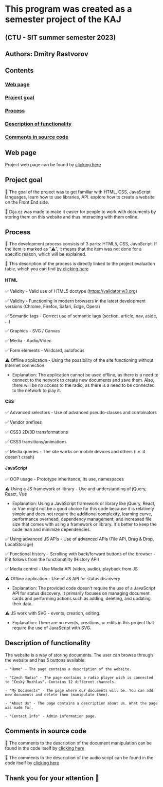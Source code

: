 # This program was created as a semester project of the KAJ

## (CTU - SIT summer semester 2023)

## Authors: Dmitry Rastvorov

## Contents

### [Web page](#webPage)

### [Project goal](#projGoal)

### [Process](#proc)

### [Description of functionality](#descfunc)

### [Comments in source code](#comment)

<a name="webPage"><h2>Web page</h2></a>
Project web page can be found by [clicking here](https://unknownpug.github.io/DijaCZ/)

<a name="projGoal"><h2>Project goal</h2></a>

🔘 The goal of the project was to get familiar with HTML, CSS, JavaScript languages, learn how to use libraries, API. explore how to create a website on the Front End side.

🔘 Dija.cz was made to make it easier for people to work with documents by storing them on this website and thus interacting with them online.

<a name="proc"><h2>Process</h2></a>

🔘 The development process consists of 3 parts: HTML5, CSS, JavaScript. If the item is marked as "⚠️", it means that the item was not done for a specific reason, which will be explained.

🔘 This description of the process is directly linked to the project evaluation table, which you can find [by clicking here](https://docs.google.com/spreadsheets/d/18rSiofsqOHGTXj_Zbs1s-rtB2URXG4iUmxn_5JtwWDY/edit#gid=0)

#### HTML
✅ Validity - Valid use of HTML5 doctype (https://validator.w3.org)

✅ Validity - Functioning in modern browsers in the latest development versions (Chrome, Firefox, Safari, Edge, Opera)

✅ Semantic tags - Correct use of semantic tags (section, article, nav, aside, ...)

✅ Graphics - SVG / Canvas

✅ Media - Audio/Video

✅ Form elements - Wildcard, autofocus

⚠️ Offline application - Using the possibility of the site functioning without Internet connection
   - Explanation: The application cannot be used offline, as there is a need to connect to the network to create new documents and save them. Also, there will be no access to the radio, as there is a need to be connected to the network to play it.

#### CSS
✅ Advanced selectors - Use of advanced pseudo-classes and combinators

✅ Vendor prefixes

✅ CSS3 2D/3D transformations

✅ CSS3 transitions/animations

✅ Media queries - The site works on mobile devices and others (i.e. it doesn't crash)

#### JavaScript
✅ OOP usage - Prototype inheritance, its use, namespaces

⚠️ Using a JS framework or library - Use and understanding of jQuery, React, Vue
   - Explanation: Using a JavaScript framework or library like jQuery, React, or Vue might not be a good choice for this code because it is relatively simple and does not require the additional complexity, learning curve, performance overhead, dependency management, and increased file size that comes with using a framework or library. It's better to keep the code lean and minimize dependencies.

✅ Using advanced JS APIs - Use of advanced APIs (File API, Drag & Drop, LocalStorage)

✅ Functional history - Scrolling with back/forward buttons of the browser - if it follows from the functionatilty (History API)

✅ Media control - Use Media API (video, audio), playback from JS

⚠️ Offline application - Use of JS API for status discovery
   - Explanation: The provided code doesn't require the use of a JavaScript API for status discovery. It primarily focuses on managing document cards and performing actions such as adding, deleting, and updating their data.

⚠️ JS work with SVG - events, creation, editing.
   - Explanation: There are no events, creations, or edits in this project that require the use of JavaScript with SVG.

<a name="descfunc"><h2>Description of functionality</h2></a>

The website is a way of storing documents. The user can browse through the website and has 5 buttons available:

    - "Home" - The page contains a description of the website.

    - "Czech Radio" - The page contains a radio player wich is connected to "Český Rozhlas". Contains 12 different channels. 

    - "My Documents" - The page where our documents will be. You can add new documents and delete them (manipulate them).

    - "About Us" - The page contains a description about us. What the page was made for.

    - "Contact Info" - Admin information page.
    
<a name="comment"><h2>Comments in source code</h2></a>

🔘 The comments to the description of the document manipulation can be found in the code itself by [clicking here](https://github.com/UnknownPug/DijaCZ/blob/main/src/js/ControllerDocument.js)

🔘 The comments to the description of the audio script can be found in the code itself by [clicking here](https://github.com/UnknownPug/DijaCZ/blob/main/src/js/AudioScript.js)

## Thank you for your attention 🤝
